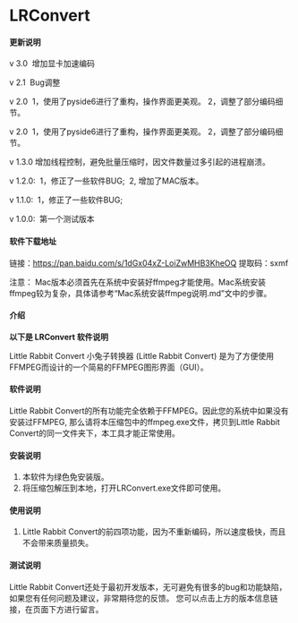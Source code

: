# LRConvert


#### 更新说明

v 3.0
​     增加显卡加速编码

v 2.1
​     Bug调整

v 2.0
​     1，使用了pyside6进行了重构，操作界面更美观。
​     2，调整了部分编码细节。

v 2.0
​    1，使用了pyside6进行了重构，操作界面更美观。
​    2，调整了部分编码细节。


v 1.3.0
​     增加线程控制，避免批量压缩时，因文件数量过多引起的进程崩溃。

v 1.2.0:
​     1，修正了一些软件BUG;
​     2, 增加了MAC版本。

v 1.1.0:
​     1，修正了一些软件BUG;

v 1.0.0:
​     第一个测试版本

#### 软件下载地址

链接：https://pan.baidu.com/s/1dGx04xZ-LoiZwMHB3KheOQ 
提取码：sxmf 


注意： Mac版本必须首先在系统中安装好ffmpeg才能使用。Mac系统安装ffmpeg较为复杂，具体请参考“Mac系统安装ffmpeg说明.md”文中的步骤。


#### 介绍
**以下是 LRConvert 软件说明** 

Little Rabbit Convert 小兔子转换器 (Little Rabbit Convert) 是为了方便使用FFMPEG而设计的一个简易的FFMPEG图形界面（GUI）。


#### 软件说明
Little Rabbit Convert的所有功能完全依赖于FFMPEG。因此您的系统中如果没有安装过FFMPEG,
那么请将本压缩包中的ffmpeg.exe文件，拷贝到Little Rabbit Convert的同一文件夹下，本工具才能正常使用。


#### 安装说明

1.  本软件为绿色免安装版。
2.  将压缩包解压到本地，打开LRConvert.exe文件即可使用。


#### 使用说明

1.  Little Rabbit Convert的前四项功能，因为不重新编码，所以速度极快，而且不会带来质量损失。


#### 测试说明

Little Rabbit Convert还处于最初开发版本，无可避免有很多的bug和功能缺陷，
如果您有任何问题及建议，非常期待您的反馈。
您可以点击上方的版本信息链接，在页面下方进行留言。